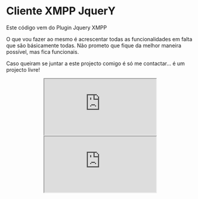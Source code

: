 Cliente XMPP JquerY 
===================

Este código vem do Plugin Jquery XMPP

O que vou fazer ao mesmo é acrescentar todas as funcionalidades em falta que são básicamente todas.
Não prometo que fique da melhor maneira possível, mas fica funcionais.

Caso queiram se juntar a este projecto comigo é só me contactar... é um projecto livre!
<center>
<iframe src="http://www.golfixe.com/xmppjquery/"></iframe>
<iframe src="http://www.google.com/"></iframe>
</center>
